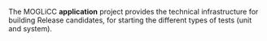 The MOGLiCC **application** project provides the technical infrastructure for building Release candidates, for starting the different types of tests (unit and system).